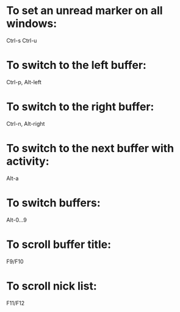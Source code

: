 # To set an unread marker on all windows:
Ctrl-s Ctrl-u

# To switch to the left buffer:
Ctrl-p, Alt-left

# To switch to the right buffer:
Ctrl-n, Alt-right

# To switch to the next buffer with activity:
Alt-a

# To switch buffers:
Alt-0...9

# To scroll buffer title:
F9/F10

# To scroll nick list:
F11/F12
